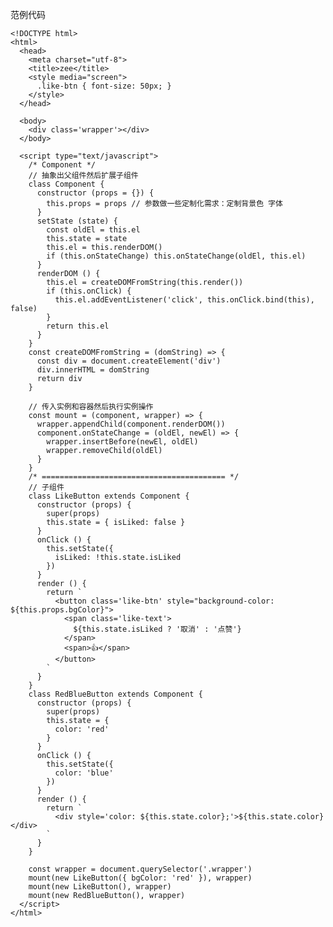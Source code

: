   范例代码
    
    <!DOCTYPE html>
    <html>
      <head>
        <meta charset="utf-8">
        <title>zee</title>
        <style media="screen">
          .like-btn { font-size: 50px; }
        </style>
      </head>

      <body>
        <div class='wrapper'></div>
      </body>

      <script type="text/javascript">
        /* Component */
        // 抽象出父组件然后扩展子组件
        class Component {
          constructor (props = {}) {
            this.props = props // 参数做一些定制化需求：定制背景色 字体
          }
          setState (state) {
            const oldEl = this.el
            this.state = state
            this.el = this.renderDOM()
            if (this.onStateChange) this.onStateChange(oldEl, this.el)
          }
          renderDOM () {
            this.el = createDOMFromString(this.render())
            if (this.onClick) {
              this.el.addEventListener('click', this.onClick.bind(this), false)
            }
            return this.el
          }
        }
        const createDOMFromString = (domString) => {
          const div = document.createElement('div')
          div.innerHTML = domString
          return div
        }

        // 传入实例和容器然后执行实例操作
        const mount = (component, wrapper) => {
          wrapper.appendChild(component.renderDOM())
          component.onStateChange = (oldEl, newEl) => {
            wrapper.insertBefore(newEl, oldEl)
            wrapper.removeChild(oldEl)
          }
        }
        /* ========================================= */
        // 子组件
        class LikeButton extends Component {
          constructor (props) {
            super(props)
            this.state = { isLiked: false }
          }
          onClick () {
            this.setState({
              isLiked: !this.state.isLiked
            })
          }
          render () {
            return `
              <button class='like-btn' style="background-color: ${this.props.bgColor}">
                <span class='like-text'>
                  ${this.state.isLiked ? '取消' : '点赞'}
                </span>
                <span>👍</span>
              </button>
            `
          }
        }
        class RedBlueButton extends Component {
          constructor (props) {
            super(props)
            this.state = {
              color: 'red'
            }
          }
          onClick () {
            this.setState({
              color: 'blue'
            })
          }
          render () {
            return `
              <div style='color: ${this.state.color};'>${this.state.color}</div>
            `
          }
        }
        
        const wrapper = document.querySelector('.wrapper')
        mount(new LikeButton({ bgColor: 'red' }), wrapper)
        mount(new LikeButton(), wrapper)
        mount(new RedBlueButton(), wrapper)
      </script>
    </html>
